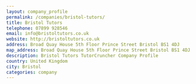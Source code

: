```yaml
---
layout: company_profile
permalink: /companies/bristol-tutors/
title: Bristol Tutors
telephone: 07899 928546
email: info@bristoltutors.co.uk
website: http://bristoltutors.co.uk
address: Broad Quay House 5th Floor Prince Street Bristol BS1 4DJ
map_address: Broad Quay House 5th Floor Prince Street Bristol BS1 4DJ
description: Bristol Tutors TutorCruncher Company Profile
country: United Kingdom
city: Bristol
categories: company
---
```


